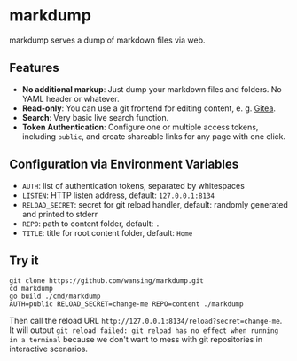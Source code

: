 # markdump

markdump serves a dump of markdown files via web.

## Features

* **No additional markup**: Just dump your markdown files and folders. No YAML header or whatever.
* **Read-only**: You can use a git frontend for editing content, e. g. [Gitea](https://github.com/go-gitea/gitea).
* **Search**: Very basic live search function.
* **Token Authentication**: Configure one or multiple access tokens, including `public`, and create shareable links for any page with one click.

## Configuration via Environment Variables

* `AUTH`: list of authentication tokens, separated by whitespaces
* `LISTEN`: HTTP listen address, default: `127.0.0.1:8134`
* `RELOAD_SECRET`: secret for git reload handler, default: randomly generated and printed to stderr
* `REPO`: path to content folder, default: `.`
* `TITLE`: title for root content folder, default: `Home`

## Try it

```
git clone https://github.com/wansing/markdump.git
cd markdump
go build ./cmd/markdump
AUTH=public RELOAD_SECRET=change-me REPO=content ./markdump
```

Then call the reload URL `http://127.0.0.1:8134/reload?secret=change-me`. It will output `git reload failed: git reload has no effect when running in a terminal` because we don't want to mess with git repositories in interactive scenarios.
